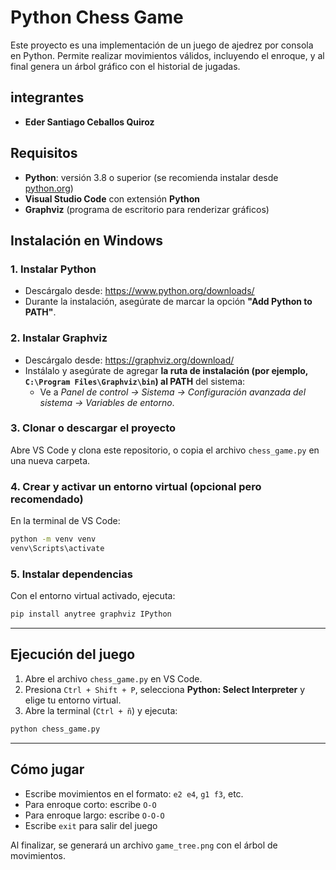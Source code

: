 
# Python Chess Game

Este proyecto es una implementación de un juego de ajedrez por consola en Python. Permite realizar movimientos válidos, incluyendo el enroque, y al final genera un árbol gráfico con el historial de jugadas.

## integrantes

- **Eder Santiago Ceballos Quiroz**

## Requisitos

- **Python**: versión 3.8 o superior (se recomienda instalar desde [python.org](https://www.python.org/downloads/))
- **Visual Studio Code** con extensión **Python**
- **Graphviz** (programa de escritorio para renderizar gráficos)

## Instalación en Windows

### 1. Instalar Python
- Descárgalo desde: https://www.python.org/downloads/
- Durante la instalación, asegúrate de marcar la opción **"Add Python to PATH"**.

### 2. Instalar Graphviz
- Descárgalo desde: https://graphviz.org/download/
- Instálalo y asegúrate de agregar **la ruta de instalación (por ejemplo, `C:\Program Files\Graphviz\bin`) al PATH** del sistema:
  - Ve a *Panel de control → Sistema → Configuración avanzada del sistema → Variables de entorno*.

### 3. Clonar o descargar el proyecto

Abre VS Code y clona este repositorio, o copia el archivo `chess_game.py` en una nueva carpeta.

### 4. Crear y activar un entorno virtual (opcional pero recomendado)

En la terminal de VS Code:

```bash
python -m venv venv
venv\Scripts\activate
```

### 5. Instalar dependencias

Con el entorno virtual activado, ejecuta:

```bash
pip install anytree graphviz IPython
```

---

## Ejecución del juego

1. Abre el archivo `chess_game.py` en VS Code.
2. Presiona `Ctrl + Shift + P`, selecciona **Python: Select Interpreter** y elige tu entorno virtual.
3. Abre la terminal (`Ctrl + ñ`) y ejecuta:

```bash
python chess_game.py
```

---

## Cómo jugar

- Escribe movimientos en el formato: `e2 e4`, `g1 f3`, etc.
- Para enroque corto: escribe `O-O`
- Para enroque largo: escribe `O-O-O`
- Escribe `exit` para salir del juego

Al finalizar, se generará un archivo `game_tree.png` con el árbol de movimientos.

